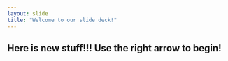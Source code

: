 ```yaml
---
layout: slide
title: "Welcome to our slide deck!"
---
```

Here is new stuff!!!
Use the right arrow to begin!
--

